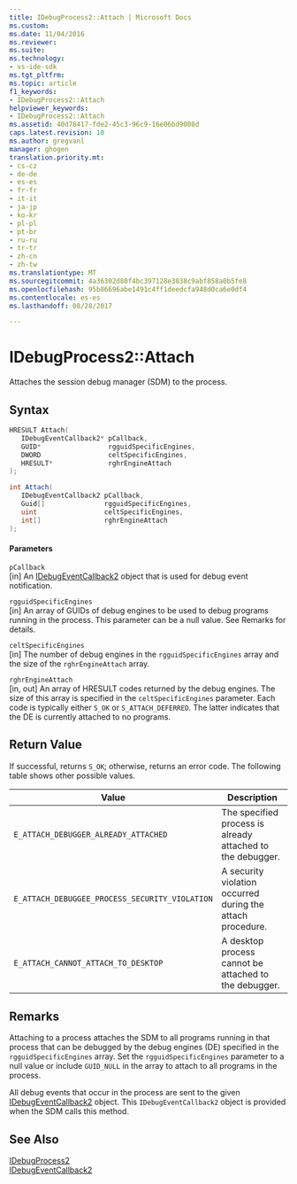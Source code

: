 ```yaml
---
title: IDebugProcess2::Attach | Microsoft Docs
ms.custom: 
ms.date: 11/04/2016
ms.reviewer: 
ms.suite: 
ms.technology:
- vs-ide-sdk
ms.tgt_pltfrm: 
ms.topic: article
f1_keywords:
- IDebugProcess2::Attach
helpviewer_keywords:
- IDebugProcess2::Attach
ms.assetid: 40d78417-fde2-45c3-96c9-16e06bd9008d
caps.latest.revision: 10
ms.author: gregvanl
manager: ghogen
translation.priority.mt:
- cs-cz
- de-de
- es-es
- fr-fr
- it-it
- ja-jp
- ko-kr
- pl-pl
- pt-br
- ru-ru
- tr-tr
- zh-cn
- zh-tw
ms.translationtype: MT
ms.sourcegitcommit: 4a36302d80f4bc397128e3838c9abf858a0b5fe8
ms.openlocfilehash: 95b86696abe1491c4ff1deedcfa948d0ca6e0df4
ms.contentlocale: es-es
ms.lasthandoff: 08/28/2017

---
```

# <a name="idebugprocess2attach"></a>IDebugProcess2::Attach
Attaches the session debug manager (SDM) to the process.  
  
## <a name="syntax"></a>Syntax  
  
```cpp  
HRESULT Attach(   
   IDebugEventCallback2* pCallback,  
   GUID*                 rgguidSpecificEngines,  
   DWORD                 celtSpecificEngines,  
   HRESULT*              rghrEngineAttach  
);  
```  
  
```csharp  
int Attach(   
   IDebugEventCallback2 pCallback,  
   Guid[]               rgguidSpecificEngines,  
   uint                 celtSpecificEngines,  
   int[]                rghrEngineAttach  
);  
```  
  
#### <a name="parameters"></a>Parameters  
 `pCallback`  
 [in] An [IDebugEventCallback2](../../../extensibility/debugger/reference/idebugeventcallback2.md) object that is used for debug event notification.  
  
 `rgguidSpecificEngines`  
 [in] An array of GUIDs of debug engines to be used to debug programs running in the process. This parameter can be a null value. See Remarks for details.  
  
 `celtSpecificEngines`  
 [in] The number of debug engines in the `rgguidSpecificEngines` array and the size of the `rghrEngineAttach` array.  
  
 `rghrEngineAttach`  
 [in, out] An array of HRESULT codes returned by the debug engines. The size of this array is specified in the `celtSpecificEngines` parameter. Each code is typically either `S_OK` or `S_ATTACH_DEFERRED`. The latter indicates that the DE is currently attached to no programs.  
  
## <a name="return-value"></a>Return Value  
 If successful, returns `S_OK`; otherwise, returns an error code. The following table shows other possible values.  
  
|Value|Description|  
|-----------|-----------------|  
|`E_ATTACH_DEBUGGER_ALREADY_ATTACHED`|The specified process is already attached to the debugger.|  
|`E_ATTACH_DEBUGGEE_PROCESS_SECURITY_VIOLATION`|A security violation occurred during the attach procedure.|  
|`E_ATTACH_CANNOT_ATTACH_TO_DESKTOP`|A desktop process cannot be attached to the debugger.|  
  
## <a name="remarks"></a>Remarks  
 Attaching to a process attaches the SDM to all programs running in that process that can be debugged by the debug engines (DE) specified in the `rgguidSpecificEngines` array. Set the `rgguidSpecificEngines` parameter to a null value or include `GUID_NULL` in the array to attach to all programs in the process.  
  
 All debug events that occur in the process are sent to the given [IDebugEventCallback2](../../../extensibility/debugger/reference/idebugeventcallback2.md) object. This `IDebugEventCallback2` object is provided when the SDM calls this method.  
  
## <a name="see-also"></a>See Also  
 [IDebugProcess2](../../../extensibility/debugger/reference/idebugprocess2.md)   
 [IDebugEventCallback2](../../../extensibility/debugger/reference/idebugeventcallback2.md)

